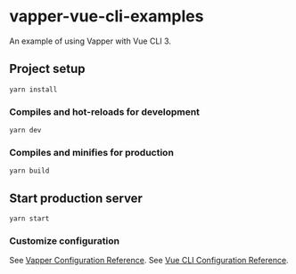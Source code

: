 # vapper-vue-cli-examples

An example of using Vapper with Vue CLI 3.

## Project setup
```
yarn install
```

### Compiles and hot-reloads for development
```
yarn dev
```

### Compiles and minifies for production
```
yarn build
```

## Start production server
```
yarn start
```

### Customize configuration
See [Vapper Configuration Reference](https://vapperjs.org/config.html).
See [Vue CLI Configuration Reference](https://cli.vuejs.org/config/).
